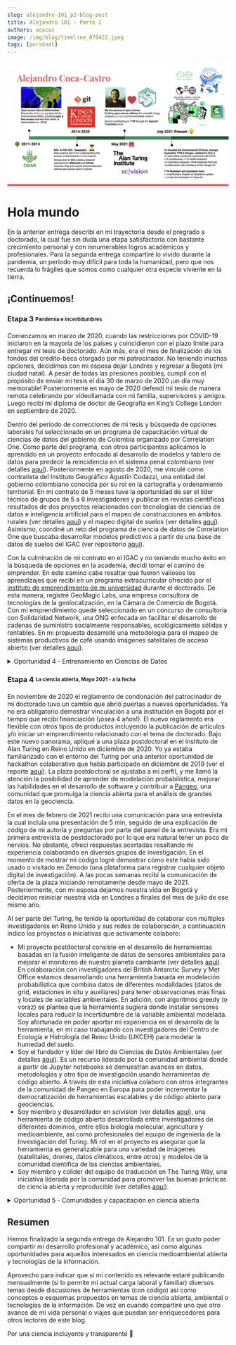 ```yaml
---
slug: alejandro-101_p2-blog-post
title: Alejandro 101 - Parte 2
authors: acocac
image: /img/blog/timeline_070422.jpeg
tags: [personal]
---
```


![alt=Línea de tiempo](/img/blog/timeline_070422.jpeg)

# Hola mundo

En la anterior entrega describí en mi trayectoria desde el pregrado a doctorado, la cual fue sin duda una etapa satisfactoria con bastante crecimiento personal y con innumerables logros académicos y profesionales.
Para la segunda entrega compartiré lo vivido durante la pandemia, un periodo muy difícil para toda la humanidad, pero que nos recuerda lo frágiles que somos como cualquier otra especie viviente en la tierra.

## ¡Continuemos!

### Etapa 3 <sub><sup>Pandemia e incertidumbres</sup></sub>
Comenzamos en marzo de 2020, cuando las restricciones por COVID-19 iniciaron en la mayoría de los países y coincidieron con el plazo límite para entregar mi tesis de doctorado. 
Aún más, era el mes de finalización de los fondos del crédito-beca otorgado por mi patrocinador. No teniendo muchas opciones, decidimos con mi esposa dejar Londres y regresar a Bogotá (mi ciudad natal). 
A pesar de todas las presiones posibles, cumplí con el propósito de enviar mi tesis el día 30 de marzo de 2020 ¡un día muy memorable! Posteriormente en mayo de 2020 defendí mi tesis de manera remota celebrando por videollamada con mi familia, supervisores y amigos. 
Luego recibí mi diploma de doctor de Geografía en King’s College London en septiembre de 2020.

Dentro del periodo de correcciones de mi tesis y búsqueda de opciones laborales fui seleccionado en un programa de capacitación virtual de ciencias de datos del gobierno de Colombia organizado por Correlation One. 
Como parte del programa, con otros participantes aplicamos lo aprendido en un proyecto enfocado al desarrollo de modelos y tablero de datos para predecir la reincidencia en el sistema penal colombiano (ver detalles [aquí](/projects/#ds4a-recidivism)). 
Posteriormente en agosto de 2020, me vinculé como contratista del Instituto Geográfico Agustín Codazzi, una entidad del gobierno colombiano conocida por su rol en la cartografía y ordenamiento territorial. En mi contrato de 5 meses tuve la oportunidad de ser el líder técnico de grupos de 5 a 6 investigadores y publicar en revistas científicas resultados de dos proyectos relacionados con tecnologías de ciencias de datos e inteligencia artificial para el mapeo de construcciones en ámbitos rurales (ver detalles [aquí](/projects/#igac-ruralbuildings)) y el mapeo digital de suelos (ver detalles [aquí](/projects/#igac-soils)). 
Asimismo, coordiné un reto del programa de ciencia de datos de Correlation One que buscaba desarrollar modelos predictivos a partir de una base de datos de suelos del IGAC (ver repositorio [aquí](https://github.com/DS4A-IGAC-project)).

Con la culminación de mi contrato en el IGAC y no teniendo mucho éxito en la búsqueda de opciones en la academia, decidí tomar el camino de emprender. 
En este camino cabe resaltar que fueron valiosos los aprendizajes que recibí en un programa extracurricular ofrecido por el [instituto de emprendimiento de mi universidad](https://www.kcl.ac.uk/entrepreneurship) durante el doctorado. 
De esta manera, registré GeoMagic Labs, una empresa consultora de tecnologías de la geolocalización, en la Cámara de Comercio de Bogotá. 
Con mi emprendimiento quedé seleccionado en un concurso de consultoría con Solidaridad Network, una ONG enfocada en facilitar el desarrollo de cadenas de suministro socialmente responsables, ecológicamente sólidas y rentables. 
En mi propuesta desarrollé una metodología para el mapeo de sistemas productivos de café usando imágenes satelitales de acceso abierto (ver detalles [aquí](/projects/#solidaridad-cafe)).

<details>
    <summary>Oportunidad 4 - Entrenamiento en Ciencias de Datos </summary>
    La ciencia de datos ha ganado sin duda un rol importante en los diferentes dominios del conocimiento con impacto en todos los sectores. 
    Debido a esto, un sin número de programas de capacitación y recursos se encuentran disponibles. 
    En mi caso, aprovechando el periodo de incertidumbre y la virtualidad, me puse en la tarea de buscar cómo mejorar mis habilidades en la ciencia de datos. 
    De esta manera encontré el programa de 
    {" "}<a href="https://www.correlation-one.com/data-science-for-all-colombia">Data Science for All (DS4A)</a>
    {" "}de CorrelationOne. 
    Con recursos del gobierno de Colombia, este programa ofrece 13 semanas de entrenamiento abierto a todos los ciudadanos colombianos que estén interesados en fortalecer sus habilidades en ciencia de datos y unirse al creciente ecosistema de inteligencia artificial en Colombia. 
    Para participar se debe pasar un examen de admisión que evalúa conocimientos generales de estadística, programación y razonamiento lógico. El programa es muy interesante, ya que no solo se recibe entrenamiento, si no que se tienen charlas con profesionales de la industria y la academia contando cómo usan la ciencia de datos en su día a día. Puedo describir el programa como de nivel básico a intermedio con ejemplos muy prácticos y la posibilidad de trabajar en equipo para poner en práctica todos los conocimientos a través de un proyecto aplicado propuesto por instituciones del gobierno, del sector privado o ONGs. CorrelationOne ofrece otros programas de entrenamiento enfocados en mujeres, empoderamiento, ingeniería, entre otros que están abiertos a cualquier nacionalidad.
</details>

### Etapa 4 <sub><sup>La ciencia abierta, Mayo 2021 - a la fecha</sup></sub>
En noviembre de 2020 el reglamento de condonación del patrocinador de mi doctorado tuvo un cambio que abrió puertas a nuevas oportunidades. 
Ya no era obligatorio demostrar vinculación a una institución en Bogotá por el tiempo que recibí financiación (¡ósea 4 años!). 
El nuevo reglamento era flexible con otros tipos de productos incluyendo la publicación de artículos y/o iniciar un emprendimiento relacionado con el tema de doctorado. 
Bajo este nuevo panorama, apliqué a una plaza postdoctoral en el instituto de Alan Turing en Reino Unido en diciembre de 2020. 
Yo ya estaba familiarizado con el entorno del Turing por una anterior oportunidad de hackathon colaborativo que había participado en diciembre de 2019 (ver el reporte [aquí](https://doi.org/10.5281/zenodo.3878457)). 
La plaza postdoctoral se ajustaba a mi perfil, y me llamó la atención la posibilidad de aprender de modelación probabilística, mejorar las habilidades en el desarrollo de software y contribuir a [Pangeo](https://pangeo.io/), una comunidad que promulga la ciencia abierta para el análisis de grandes datos en la geociencia. 

En el mes de febrero de 2021 recibí una comunicación para una entrevista la cual incluía una presentación de 5 min, seguido de una explicación de código de mi autoría y preguntas por parte del panel de la entrevista. 
Era mi primera entrevista de postdoctorado por lo que era natural tener un poco de nervios. 
No obstante, ofrecí respuestas acertadas resaltando mi experiencia colaborando en diversos grupos de investigación. 
En el momento de mostrar mi código logré demostrar cómo este había sido usado o visitado en Zenodo (una plataforma para registrar cualquier objeto digital de investigación). 
A las pocas semanas recibí la comunicación de oferta de la plaza iniciando remotamente desde mayo de 2021. 
Posteriormente, con mi esposa dejamos nuestra vida en Bogotá y decidimos reiniciar nuestra vida en Londres a finales del mes de julio de ese mismo año. 

Al ser parte del Turing, he tenido la oportunidad de colaborar con múltiples investigadores en Reino Unido y sus redes de colaboración, a continuación índico los proyectos o iniciativas que activamente colaboro:

-	Mi proyecto postdoctoral consiste en el desarrollo de herramientas basadas en la fusión inteligente de datos de sensores ambientales para mejorar el monitoreo de nuestro planeta cambiante (ver detalles [aquí](/projects/#turing-envsensors)). En colaboración con investigadores del British Antarctic Survey y Met Office estamos desarrollando una herramienta basada en modelación probabilística que combina datos de diferentes modalidades (datos de grid, estaciones in situ y auxiliares) para tener observaciones más finas y locales de variables ambientales. En adición, con algoritmos greedy (o voraz) se plantea que la herramienta sugiera donde instalar sensores locales para reducir la incertidumbre de la variable ambiental modelada. Soy afortunado en poder aportar mi experiencia en el desarrollo de la herramienta, en mi caso trabajando con investigadores del Centro de Ecología e Hidrología del Reino Unido (UKCEH) para modelar la humedad del suelo.
-	Soy el fundador y líder del libro de Ciencias de Datos Ambientales (ver detalles [aquí](/communities/#envdsbook)). Es un recurso liderado por la comunidad ambiental donde a partir de Jupyter notebooks se demuestran avances en datos, metodologías y otro tipo de investigación usando herramientas de código abierto. A través de esta iniciativa colaboro con otros integrantes de la comunidad de Pangeo en Europa para poder incrementar la democratización de herramientas escalables y de código abierto para geociencias. 
-	Soy miembro y desarrollador en *scivision* (ver detalles [aquí](/projects/#turing-scivision)), una herramienta de código abierto desarrollada entre investigadores de diferentes dominios, entre ellos biología molecular, agricultura y medioambiente, así como profesionales del equipo de ingeniería de la Investigación del Turing. Mi rol en el proyecto es asegurar que la herramienta es generalizable para una variedad de imágenes (satelitales, drones, datos climáticos, entre otros) y modelos de la comunidad científica de las ciencias ambientales.
-	Soy miembro y colíder del equipo de traducción en The Turing Way, una iniciativa liderada por la comunidad para promover las buenas prácticas de ciencia abierta y reproducible (ver detalles [aquí](/communities/#ttw)). 

<details>
    <summary>Oportunidad 5 - Comunidades y capacitación en ciencia abierta </summary>
    Más allá de mejorar mis habilidades y buenas prácticas de programación para aplicaciones ambientales, la última etapa me ha permitido pertenecer y aportar a la comunidad de ciencia abierta. 
    A pesar de haber pertenecido a grupos de investigación desde mi pregrado, pienso que las comunidades de ciencia abierta son las que mayor potencial tienen para tener impacto en nuestra sociedad a largo plazo. 
    Ejemplo de estas comunidades son The Turing Way y Pangeo, la primera enfocada a una audiencia general y la otra a la comunidad de geociencias. 
    Son comunidades que promueven una visión de la ciencia en la cual cualquier persona puede contribuir a una meta común, democratizar el conocimiento y buenas prácticas en los proyectos en diferentes sectores productivos. 
    The Turing Way tiene un diverso canal de comunicaciones (ver detalles 
    {" "}<a href="https://hackmd.io/@turingway/demo-intro">aquí</a>
    ), pero lo que aconsejo en primera instancia es unirse al
    {" "}<a href="https://theturingway.slack.com/join/shared_invite/zt-fn608gvb-h_ZSpoA29cCdUwR~TIqpBw#/shared-invite/email">Slack</a>
    . Con cerca de 400 miembros, este es el espacio donde mayormente se pueden intercambiar ideas con todos los miembros y enterarse de las actividades de la comunidad. 
    En el transcurso del año se organizan semanas `book dash` que son eventos tipo hackáthones en los cuales se proponen diversas actividades como proponer o revisar contenido del recurso online, charlas cortas en temas diversos de la ciencia abierta y espacios de socialización o networking entre los miembros. 
    Diferente a los tradicionales hackáthones, no existe competencia por algún premio, cualquier contribución hace parte de una celebración común.
    A través The Turing Way, también conocí el programa 
    {" "}<a href="https://openlifesci.org/">Open Life Science (OLS)</a>
    . Es otra comunidad la cual ofrece 16 semanas de entrenamiento en liderazgo de ciencia abierta. 
    Yo participé en la cuarta cohorte para validar la idea del libro de ciencias de datos ambientales por medio de reuniones con mi mentora. 
    Posteriormente, fui co-mentor de un proyecto de conocimiento multi-lenguaje de ciencia abierta en Asia Central en la quinta cohorte. 
    Ambas experiencias fueron valiosas, ya que en la primera pude aprender de las nociones básicas para liderar un proyecto de ciencia abierta, y posteriormente retorna lo aprendido mediante mi rol de mentoría.
    Recomiendo totalmente unirse a OLS, son abiertos a cualquier rama del conocimiento en el cual se quiera practicar la ciencia abierta. 
</details>


## Resumen

Hemos finalizado la segunda entrega de Alejandro 101. 
Es un gusto poder compartir mi desarrollo profesional y académico, así como algunas oportunidades para aquellos interesados en ciencia medioambiental abierta y tecnologías de la información. 

Aprovecho para indicar que si mi contenido es relevante estaré publicando mensualmente (si lo permite mi actual carga laboral y familiar) diversos temas desde discusiones de herramientas (con código) así como conceptos o esquemas propuestos en temas de ciencia abierta, ambiental o tecnologías de la información. 
De vez en cuando compartiré uno que otro avance de mi vida personal o viajes que puedan ser enriquecedores para otros lectores de este blog.

Por una ciencia incluyente y transparente 🚀

<!--truncate-->